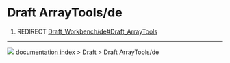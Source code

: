 # Draft ArrayTools/de
1.  REDIRECT [Draft_Workbench/de#Draft_ArrayTools](Draft_Workbench/de#Draft_ArrayTools.md)



---
![](images/Button_right.svg) [documentation index](../README.md) > [Draft](Draft_Workbench.md) > Draft ArrayTools/de
